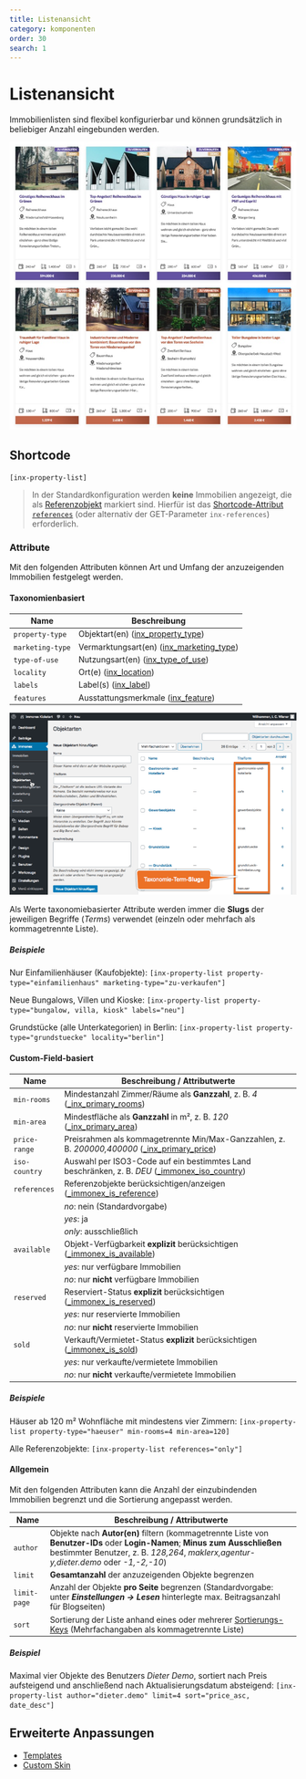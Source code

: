 ```yaml
---
title: Listenansicht
category: komponenten
order: 30
search: 1
---
```


# Listenansicht

Immobilienlisten sind flexibel konfigurierbar und können grundsätzlich in beliebiger Anzahl eingebunden werden.

![Immobilien-Listenansicht](../assets/scst-list-view-1.jpg)

## Shortcode

`[inx-property-list]`

> In der Standardkonfiguration werden **keine** Immobilien angezeigt, die als [Referenzobjekt](../schnellstart/import.html#Referenzobjekte) markiert sind. Hierfür ist das [Shortcode-Attribut `references`](#Custom-Field-basiert) (oder alternativ der GET-Parameter `inx-references`) erforderlich.

### Attribute

Mit den folgenden Attributen können Art und Umfang der anzuzeigenden Immobilien festgelegt werden.

#### Taxonomienbasiert

| Name | Beschreibung |
| ---- | ------------ |
| `property-type` | Objektart(en) ([inx_property_type](../beitragsarten-taxonomien.html)) |
| `marketing-type` | Vermarktungsart(en) ([inx_marketing_type](../beitragsarten-taxonomien.html)) |
| `type-of-use` | Nutzungsart(en) ([inx_type_of_use](../beitragsarten-taxonomien.html)) |
| `locality` | Ort(e) ([inx_location](../beitragsarten-taxonomien.html)) |
| `labels` | Label(s) ([inx_label](../beitragsarten-taxonomien.html)) |
| `features` | Ausstattungsmerkmale ([inx_feature](../beitragsarten-taxonomien.html)) |

![Taxonomie-Term-Slugs](../assets/scst-tax-term-slugs.gif)

Als Werte taxonomiebasierter Attribute werden immer die **Slugs** der jeweiligen Begriffe (<i>Terms</i>) verwendet (einzeln oder mehrfach als kommagetrennte Liste).

##### Beispiele

Nur Einfamilienhäuser (Kaufobjekte):
`[inx-property-list property-type="einfamilienhaus" marketing-type="zu-verkaufen"]`

Neue Bungalows, Villen und Kioske:
`[inx-property-list property-type="bungalow, villa, kiosk" labels="neu"]`

Grundstücke (alle Unterkategorien) in Berlin:
`[inx-property-list property-type="grundstuecke" locality="berlin"]`

#### Custom-Field-basiert

| Name | Beschreibung / Attributwerte |
| ---- | ----------------------------- |
| `min-rooms` | Mindestanzahl Zimmer/Räume als **Ganzzahl**, z. B. *4* ([\_inx_primary_rooms](../beitragsarten-taxonomien.html#Custom-Fields)) |
| `min-area` | Mindestfläche als **Ganzzahl** in m², z. B. *120* ([\_inx_primary_area](../beitragsarten-taxonomien.html#Custom-Fields)) |
| `price-range` | Preisrahmen als kommagetrennte Min/Max-Ganzzahlen, z. B. *200000,400000* ([\_inx_primary_price](../beitragsarten-taxonomien.html#Custom-Fields)) |
| `iso-country` | Auswahl per ISO3-Code auf ein bestimmtes Land beschränken, z. B. *DEU* ([\_immonex_iso_country](../beitragsarten-taxonomien.html#Custom-Fields)) |
| `references` | Referenzobjekte berücksichtigen/anzeigen ([\_immonex_is_reference](../beitragsarten-taxonomien.html#Custom-Fields)) |
| | *no*: nein (Standardvorgabe) |
| | *yes*: ja |
| | *only*: ausschließlich |
| `available` | Objekt-Verfügbarkeit **explizit** berücksichtigen ([\_immonex_is_available](../beitragsarten-taxonomien.html#Custom-Fields)) |
| | *yes*: nur verfügbare Immobilien |
| | *no*: nur **nicht** verfügbare Immobilien |
| `reserved` | Reserviert-Status **explizit** berücksichtigen ([\_immonex_is_reserved](../beitragsarten-taxonomien.html#Custom-Fields)) |
| | *yes*: nur reservierte Immobilien |
| | *no*: nur **nicht** reservierte Immobilien |
| `sold` | Verkauft/Vermietet-Status **explizit** berücksichtigen ([\_immonex_is_sold](../beitragsarten-taxonomien.html#Custom-Fields)) |
| | *yes*: nur verkaufte/vermietete Immobilien |
| | *no*: nur **nicht** verkaufte/vermietete Immobilien |

##### Beispiele

Häuser ab 120 m² Wohnfläche mit mindestens vier Zimmern:
`[inx-property-list property-type="haeuser" min-rooms=4 min-area=120]`

Alle Referenzobjekte:
`[inx-property-list references="only"]`

#### Allgemein

Mit den folgenden Attributen kann die Anzahl der einzubindenden Immobilien begrenzt und die Sortierung angepasst werden.

| Name | Beschreibung / Attributwerte |
| ---- | ---------------------------- |
| `author` | Objekte nach **Autor(en)** filtern (kommagetrennte Liste von **Benutzer-IDs** oder **Login-Namen**; **Minus zum Ausschließen** bestimmter Benutzer, z. B. *128,264*, *maklerx,agentur-y,dieter.demo* oder *-1,-2,-10*) |
| `limit` | **Gesamtanzahl** der anzuzeigenden Objekte begrenzen |
| `limit-page` | Anzahl der Objekte **pro Seite** begrenzen (Standardvorgabe: unter ***Einstellungen → Lesen*** hinterlegte max. Beitragsanzahl für Blogseiten) |
| `sort` | Sortierung der Liste anhand eines oder mehrerer [Sortierungs-Keys](sortierung.html#Standard-Optionen) (Mehrfachangaben als kommagetrennte Liste) |

##### Beispiel

Maximal vier Objekte des Benutzers *Dieter Demo*, sortiert nach Preis aufsteigend und anschließend nach Aktualisierungsdatum absteigend:
`[inx-property-list author="dieter.demo" limit=4 sort="price_asc, date_desc"]`

## Erweiterte Anpassungen

- [Templates](../anpassung-erweiterung/skins.html#Partiell)
- [Custom Skin](../anpassung-erweiterung/standard-skin.html#Archiv-amp-Listenansicht)
